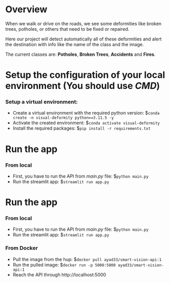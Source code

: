 # Overview
When we walk or drive on the roads, we see some deformities like broken trees, potholes, or others that need to be fixed or repaired.

Here our project will detect automatically all of these deformities and alert the destination with info like the name of the class and the image.

The current classes are: **Potholes**, **Broken Trees**, **Accidents** and **Fires**.

# Setup the configuration of your local environment (You should use *CMD*)

### Setup a virtual environment:
- Create a virtual environment with the required python version: $`conda create -n visual-deformity python==3.11.5 -y`
- Activate the created environment: $`conda activate visual-deformity`
- Install the required packages: $`pip install -r requirements.txt`

# Run the app
### From local
- First, you have to run the API from _main.py_ file: $`python main.py`
- Run the streamlit app: $`streamlit run app.py`

# Run the app
### From local
- First, you have to run the API from _main.py_ file: $`python main.py`
- Run the streamlit app: $`streamlit run app.py`
### From Docker
- Pull the image from the hup: $`docker pull ayad33/smart-vision-api:1`
- Run the pulled image: $`docker run -p 5000:5000 ayad33/smart-vision-api:1`
- Reach the API through http://localhost:5000

